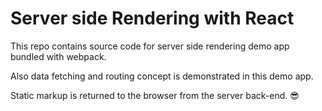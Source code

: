 # Server side Rendering with React

This repo contains source code for server side rendering demo app bundled with webpack.

Also data fetching and routing concept is demonstrated in this demo app.

Static markup is returned to the browser from the server back-end. :sunglasses:
